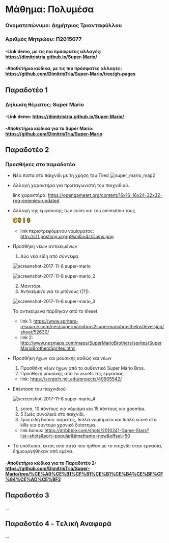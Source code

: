 # Μάθημα: Πολυμέσα

### Ονοματεπώνυμο: Δημήτριος Τριανταφύλλου
### Αριθμός Μητρώου: Π2015077

#### -Link demo, με τις πιο πρόσφατες αλλαγές: https://dimitristria.github.io/Super-Mario/
#### -Αποθετήριο κώδικα, με τις πιο πρόσφατες αλλαγές: https://github.com/DimitrisTria/Super-Mario/tree/gh-pages

## Παραδοτέο 1

### Δήλωση θέματος: Super Mario

#### -Link demo: https://dimitristria.github.io/Super-Mario/
#### -Αποθετήριο κώδικα για το Super Mario: https://github.com/DimitrisTria/Super-Mario

## Παραδοτέο 2

### Προσθήκες στο παραδοτέο
* Νέα πίστα στο παιχνίδι με τη χρήση του Tiled
    ![super_mario_map2](https://user-images.githubusercontent.com/22676085/32542521-83f6e62a-c47b-11e7-8271-5cfc5a66e49a.png)

* Αλλαγή χαρακτήρα για πρωταγωνιστή του παιχνιδιού.
  
  link χαρακτήρα: https://opengameart.org/content/16x16-16x24-32x32-rpg-enemies-updated

* Αλλαγή της εμφάνισης των coins και του amimation τους.

    ![](https://github.com/DimitrisTria/Super-Mario/blob/%CE%A0%CE%B1%CF%81%CE%B1%CE%B4%CE%BF%CF%84%CE%AD%CE%BF2/assets/sprites/rotated_coin.png)

  * link περιστρεφόμενου νομίσματος: http://s11.postimg.org/p9sml5v4z/Coins.png

* Προσθήκη νέων αντικειμένων
  1) Δύο νέα είδη από σύννεφα.
  
    ![screenshot-2017-11-8 super-mario](https://user-images.githubusercontent.com/22676085/32542086-3a571c7a-c47a-11e7-945e-4908eb9b40bb.png)
    
    ![screenshot-2017-11-8 super-mario_2](https://user-images.githubusercontent.com/22676085/32542087-3a76fd88-c47a-11e7-9e36-ced8c79e49f3.png)


  2) Μανιτάρι.
  3) Αντικείμενο για το μπόνους ([?]).
  
    ![screenshot-2017-11-8 super-mario_3](https://user-images.githubusercontent.com/22676085/32542088-3a969bb6-c47a-11e7-8811-edaefa435495.png)
  
  Τα αντικείμενα πάρθηκαν από το tileset
  * link 1: https://www.spriters-resource.com/nes/supermariobros2supermariobrosthelostlevelsjpn/sheet/52630/
  * link 2: http://www.nesmaps.com/maps/SuperMarioBrothers/sprites/SuperMarioBrothersSprites.html

* Προσθήκη ήχων και μουσικής καθώς και νέων
  1) Προσθήκη νέων ήχων από το αυθεντικό Super Mario Bros.
  2) Προσθήκη μουσικής από τα assets της εργασίας.
  
  * link: https://scratch.mit.edu/projects/49905542/
  
* Επέκταση του παιχνιδιού

    ![screenshot-2017-11-8 super-mario_4](https://user-images.githubusercontent.com/22676085/32542089-3abb0730-c47a-11e7-9143-198dab12e0fe.png)

  1) score, 10 πόντους για νόμισμα και 15 πόντους για goomba.
  2) 5 ζωές συνολικά στο παιχνίδι.
  3) Τρία είδη bonus: αόρατος, διπλά νομίσματα και διπλό score στα kills για σύντομο χρονικό διάστημα.
  
  * link bonus: https://dribbble.com/shots/2010241-Game-Stars?list=shots&sort=popular&timeframe=now&offset=50

* Tα υπόλοιπα, εκτός από αυτά που ήρθαν με το παιχνίδι στην εργασία, δημιουργήθηκαν από εμένα.

#### -Αποθετήριο κώδικα για το Παραδοτέο 2: https://github.com/DimitrisTria/Super-Mario/tree/%CE%A0%CE%B1%CF%81%CE%B1%CE%B4%CE%BF%CF%84%CE%AD%CE%BF2

## Παραδοτέο 3
...
## Παραδοτέο 4 - Tελική Αναφορά
...
